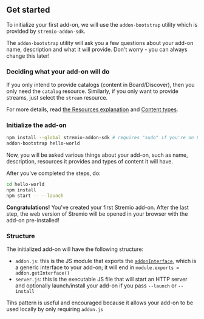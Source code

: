 ## Get started

To initialize your first add-on, we will use the `addon-bootstrap` utility which is provided by `stremio-addon-sdk`.

The `addon-bootstrap` utility will ask you a few questions about your add-on name, description and what it will provide. Don't worry - you can always change this later!

### Deciding what your add-on will do

If you only intend to provide catalogs (content in Board/Discover), then you only need the `catalog` resource. Similarly, if you only want to provide streams, just select the `stream` resource.

For more details, read [the Resources explanation](https://github.com/Stremio/stremio-addon-sdk/blob/master/docs/api/README.md) and [Content types](https://github.com/Stremio/stremio-addon-sdk/blob/master/docs/api/responses/content.types.md).

### Initialize the add-on

```bash
npm install --global stremio-addon-sdk # requires "sudo" if you're on Linux
addon-bootstrap hello-world
```

Now, you will be asked various things about your add-on, such as name, description, resources it provides and types of content it will have.

After you've completed the steps, do:

```bash
cd hello-world
npm install
npm start -- --launch
```

**Congratulations!** You've created your first Stremio add-on. After the last step, the web version of Stremio will be opened in your browser with the add-on pre-installed!


### Structure

The initialized add-on will have the following structure:

* `addon.js`: this is the JS module that exports the [`addonInterface`](https://github.com/Stremio/stremio-addon-sdk/tree/master/docs#addongetinterface), which is a generic interface to your add-on; it will end in `module.exports = addon.getInterface()`
* `server.js`: this is the executable JS file that will start an HTTP server and optionally launch/install your add-on if you pass `--launch` or `--install`

Tihs pattern is useful and encouraged because it allows your add-on to be used locally by only requiring `addon.js`
